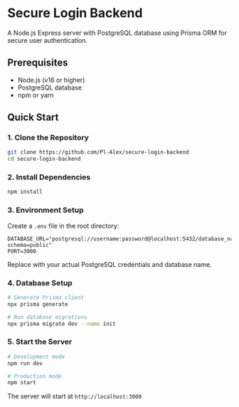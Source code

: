 # Secure Login Backend

A Node.js Express server with PostgreSQL database using Prisma ORM for secure user authentication.

## Prerequisites

- Node.js (v16 or higher)
- PostgreSQL database
- npm or yarn

## Quick Start

### 1. Clone the Repository

```bash
git clone https://github.com/Pl-Alex/secure-login-backend
cd secure-login-backend
```

### 2. Install Dependencies

```bash
npm install
```

### 3. Environment Setup

Create a `.env` file in the root directory:

```env
DATABASE_URL="postgresql://username:password@localhost:5432/database_name?schema=public"
PORT=3000
```

Replace with your actual PostgreSQL credentials and database name.

### 4. Database Setup

```bash
# Generate Prisma client
npx prisma generate

# Run database migrations
npx prisma migrate dev --name init
```

### 5. Start the Server

```bash
# Development mode
npm run dev

# Production mode
npm start
```

The server will start at `http://localhost:3000`
